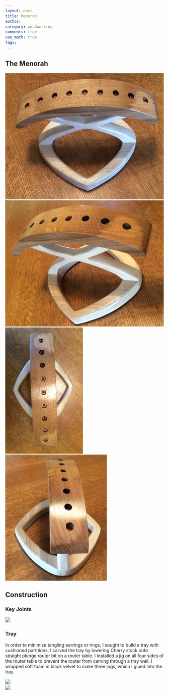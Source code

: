 ```yaml
---
layout: post
title: Menorah
author:
category: woodworking
comments: true
use_math: true
tags: 
---
```


## The Menorah

<div class="carouselContainer">
  <div class="variable-width">
    <div> <img src="/images/2015-12-08/finished/finished_01.jpg"
               style="height:400px"/> </div>
    <div> <img src="/images/2015-12-08/finished/finished_02.jpg"
               style="height:400px"/> </div>
    <div> <img src="/images/2015-12-08/finished/finished_03.jpg"
               style="height:400px"/> </div>
    <div> <img src="/images/2015-12-08/finished/finished_04.jpg"
               style="height:400px"/> </div>
  </div>
</div>

## Construction

### Key Joints

<p class="imageTextWrap">

  <img src="/images/2015-12-08/keys_1.png" style="height:200px">

</p> 
<p class="endWrap"></p>

### Tray

In order to minimize tangling earrings or rings, I sought to build a tray with
cushioned partitions. I carved the tray by lowering Cherry stock onto straight
plunge router bit on a router table. I installed a jig on all four sides of the
router table to prevent the router from carving through a tray wall. I wrapped
soft foam in black velvet to make three logs, which I glued into the tray.

<div class="carouselContainer">
  <div class="variable-width">
    <div> <img src="/images/2015-12-08/tray_1.png"
               style="height:200px"/> </div>
    <div> <img src="/images/2015-12-08/tray_2.png"
               style="height:200px"/> </div>
  </div>
</div>




